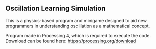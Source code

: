 ## Oscillation Learning Simulation

This is a physics-based program and minigame designed to aid new programmers in understanding oscillation as a mathematical concept.

Program made in Processing 4, which is required to execute the code. Download can be found here: https://processing.org/download
